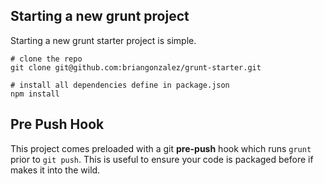 
## Starting a new grunt project

Starting a new grunt starter project is simple.

```shell
# clone the repo
git clone git@github.com:briangonzalez/grunt-starter.git   

# install all dependencies define in package.json    
npm install         
````

## Pre Push Hook
This project comes preloaded with a git __pre-push__ hook which runs `grunt` prior to `git push`. This is useful to ensure your code is packaged before if makes it into the wild.
